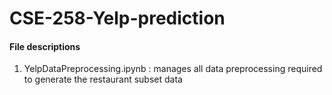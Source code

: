 # CSE-258-Yelp-prediction

#### File descriptions
1. YelpDataPreprocessing.ipynb : manages all data preprocessing required to generate the restaurant subset data